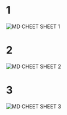 # **1**
![MD CHEET SHEET 1](<../../Resources/Attachments/Photograph/MD CHEET SHEET 1.png>)

# **2**
![MD CHEET SHEET 2](<../../Resources/Attachments/Photograph/MD CHEET SHEET 2.png>)

# **3**
![MD CHEET SHEET 3](<../../Resources/Attachments/Photograph/MD CHEET SHEET 3.png>)